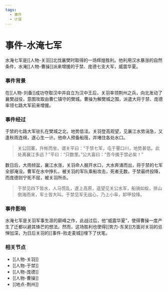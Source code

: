 ```yaml
---
tags:
  - 事件
  - 计谋
---
```

# 事件-水淹七军

水淹七军是[[人物-关羽]]北伐襄樊时取得的一场辉煌胜利。他利用汉水暴涨的自然条件，水淹[[人物-曹操]]派来增援的于禁、庞德七支大军，威震华夏。

### 事件背景

在[[人物-刘备]]成功夺取汉中并自立为汉中王后，关羽率领荆州之兵，向北发动了襄樊战役，意图攻取由曹仁镇守的樊城。曹操为解樊城之围，派遣大将于禁、庞德率领七路大军前来增援。

### 事件经过

于禁的七路大军驻扎在樊城之北，地势低洼。关羽登高观望，见襄江水势湍急，又逢秋雨连绵，遂心生一计。他命人预备船筏，并堵住各处水口。

> 关公回寨，升帐而坐，谓关平曰：“于禁七军，屯于罾口川，地势甚低。此处离襄江多远？”平曰：“只数里。”公大喜曰：“吾今擒于禁必矣！”

数日后，大雨倾盆，襄江水涨，关羽命人掘开水口，大水奔涌而出，将于禁的七军全部淹没。曹军在水中挣扎，被关羽的军队乘船攻击，死者无数。于禁最终投降，而庞德则宁死不屈，被关羽所杀。

> 于禁见四下皆水，人马慌乱，遂上高原，遥望见关公水军，船骑如蚁，排山倒海而来，军士皆大叫。于禁见军无战心，乃上小阜，卸甲投降。

### 事件影响

水淹七军是关羽军事生涯的巅峰之作，此战过后，他“威震华夏”，使得曹操一度产生了迁都以避其锋芒的想法。然而，这场胜利也使得[[势力-东吴]]方面对关羽的忌惮加深，为日后关羽的[[事件-败走麦城]]埋下了伏笔。

### 相关节点
- [[人物-关羽]]
- [[人物-于禁]]
- [[人物-庞德]]
- [[人物-曹操]]
- [[地点-荆州]]
